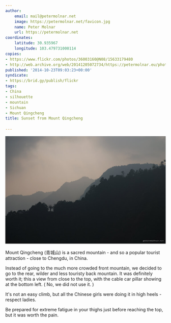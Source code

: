 ```yaml
---
author:
    email: mail@petermolnar.net
    image: https://petermolnar.net/favicon.jpg
    name: Peter Molnar
    url: https://petermolnar.net
coordinates:
    latitude: 30.935967
    longitude: 103.479731000114
copies:
- https://www.flickr.com/photos/36003160@N08/15633179480
- http://web.archive.org/web/20141205072734/https://petermolnar.eu/photo/sichuan-mountains-mount-qingcheng/
published: '2014-10-23T09:03:23+00:00'
syndicate:
- https://brid.gy/publish/flickr
tags:
- China
- silhouette
- mountain
- Sichuan
- Mount Qingcheng
title: Sunset from Mount Qingcheng

---
```


![](sichuan-mountains-mount-qingcheng.jpg)

Mount Qingcheng (青城山) is a sacred mountain - and so a popular tourist
attraction - close to Chengdu, in China.

Instead of going to the much more crowded front mountain, we decided to
go to the rear, wilder and less touristy back mountain. It was
definitely worth it; this a view from close to the top, with the cable
car pillar showing at the bottom left. ( No, we did not use it. )

It's not an easy climb, but all the Chinese girls were doing it in high
heels - respect ladies.

Be prepared for extreme fatigue in your thighs just before reaching the
top, but it was worth the pain.